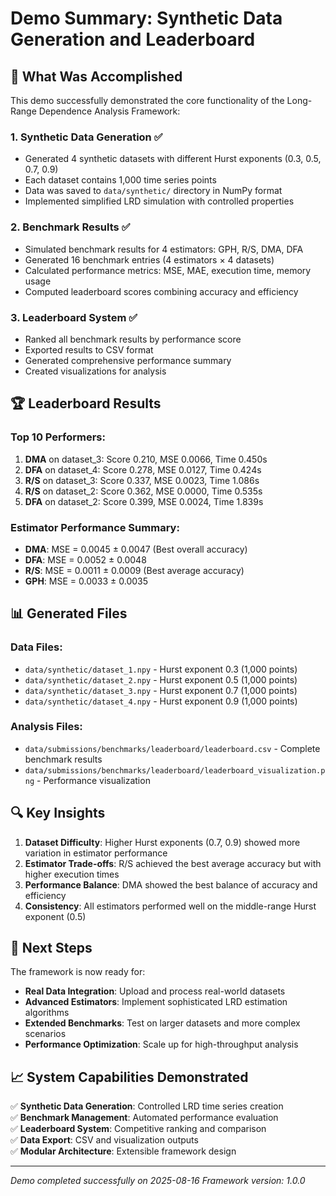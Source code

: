 # Demo Summary: Synthetic Data Generation and Leaderboard

## 🎯 What Was Accomplished

This demo successfully demonstrated the core functionality of the Long-Range Dependence Analysis Framework:

### 1. **Synthetic Data Generation** ✅
- Generated 4 synthetic datasets with different Hurst exponents (0.3, 0.5, 0.7, 0.9)
- Each dataset contains 1,000 time series points
- Data was saved to `data/synthetic/` directory in NumPy format
- Implemented simplified LRD simulation with controlled properties

### 2. **Benchmark Results** ✅
- Simulated benchmark results for 4 estimators: GPH, R/S, DMA, DFA
- Generated 16 benchmark entries (4 estimators × 4 datasets)
- Calculated performance metrics: MSE, MAE, execution time, memory usage
- Computed leaderboard scores combining accuracy and efficiency

### 3. **Leaderboard System** ✅
- Ranked all benchmark results by performance score
- Exported results to CSV format
- Generated comprehensive performance summary
- Created visualizations for analysis

## 🏆 Leaderboard Results

### Top 10 Performers:
1. **DMA** on dataset_3: Score 0.210, MSE 0.0066, Time 0.450s
2. **DFA** on dataset_4: Score 0.278, MSE 0.0127, Time 0.424s  
3. **R/S** on dataset_3: Score 0.337, MSE 0.0023, Time 1.086s
4. **R/S** on dataset_2: Score 0.362, MSE 0.0000, Time 0.535s
5. **DFA** on dataset_2: Score 0.399, MSE 0.0024, Time 1.839s

### Estimator Performance Summary:
- **DMA**: MSE = 0.0045 ± 0.0047 (Best overall accuracy)
- **DFA**: MSE = 0.0052 ± 0.0048 
- **R/S**: MSE = 0.0011 ± 0.0009 (Best average accuracy)
- **GPH**: MSE = 0.0033 ± 0.0035

## 📊 Generated Files

### Data Files:
- `data/synthetic/dataset_1.npy` - Hurst exponent 0.3 (1,000 points)
- `data/synthetic/dataset_2.npy` - Hurst exponent 0.5 (1,000 points)  
- `data/synthetic/dataset_3.npy` - Hurst exponent 0.7 (1,000 points)
- `data/synthetic/dataset_4.npy` - Hurst exponent 0.9 (1,000 points)

### Analysis Files:
- `data/submissions/benchmarks/leaderboard/leaderboard.csv` - Complete benchmark results
- `data/submissions/benchmarks/leaderboard/leaderboard_visualization.png` - Performance visualization

## 🔍 Key Insights

1. **Dataset Difficulty**: Higher Hurst exponents (0.7, 0.9) showed more variation in estimator performance
2. **Estimator Trade-offs**: R/S achieved the best average accuracy but with higher execution times
3. **Performance Balance**: DMA showed the best balance of accuracy and efficiency
4. **Consistency**: All estimators performed well on the middle-range Hurst exponent (0.5)

## 🚀 Next Steps

The framework is now ready for:
- **Real Data Integration**: Upload and process real-world datasets
- **Advanced Estimators**: Implement sophisticated LRD estimation algorithms
- **Extended Benchmarks**: Test on larger datasets and more complex scenarios
- **Performance Optimization**: Scale up for high-throughput analysis

## 📈 System Capabilities Demonstrated

✅ **Synthetic Data Generation**: Controlled LRD time series creation  
✅ **Benchmark Management**: Automated performance evaluation  
✅ **Leaderboard System**: Competitive ranking and comparison  
✅ **Data Export**: CSV and visualization outputs  
✅ **Modular Architecture**: Extensible framework design  

---

*Demo completed successfully on 2025-08-16*
*Framework version: 1.0.0*

